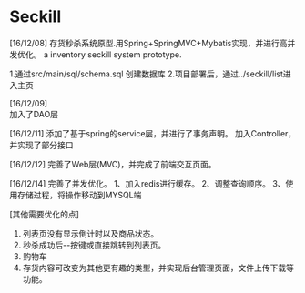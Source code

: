 # Seckill
[16/12/08] 
存货秒杀系统原型.用Spring+SpringMVC+Mybatis实现，并进行高并发优化。
a inventory seckill system prototype.

1.通过src/main/sql/schema.sql 创建数据库
2.项目部署后，通过../seckill/list进入主页

[16/12/09]  
  加入了DAO层

[16/12/11]
  添加了基于spring的service层，并进行了事务声明。
  加入Controller，并实现了部分接口

[16/12/12]
    完善了Web层(MVC)，并完成了前端交互页面。

[16/12/14]
  完善了并发优化。
1、加入redis进行缓存。
2、调整查询顺序。
3、使用存储过程，将操作移动到MYSQL端

[其他需要优化的点]
1. 列表页没有显示倒计时以及商品状态。
2. 秒杀成功后--按键或直接跳转到列表页。
3. 购物车
4. 存货内容可改变为其他更有趣的类型，并实现后台管理页面，文件上传下载等功能。

